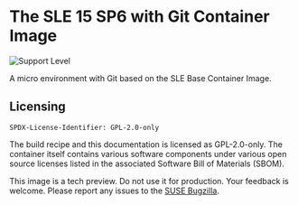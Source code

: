 # The SLE 15 SP6 with Git Container Image

![Support Level](https://img.shields.io/badge/Support_Level-techpreview-blue)

A micro environment with Git based on the SLE Base Container Image.

## Licensing
`SPDX-License-Identifier: GPL-2.0-only`

The build recipe and this documentation is licensed as GPL-2.0-only.
The container itself contains various software components under various open source licenses listed in the associated
Software Bill of Materials (SBOM).

This image is a tech preview. Do not use it for production.
Your feedback is welcome.
Please report any issues to the [SUSE Bugzilla](https://bugzilla.suse.com/enter_bug.cgi?product=SUSE%20Linux%20Enterprise%20Base%20Container%20Images).
